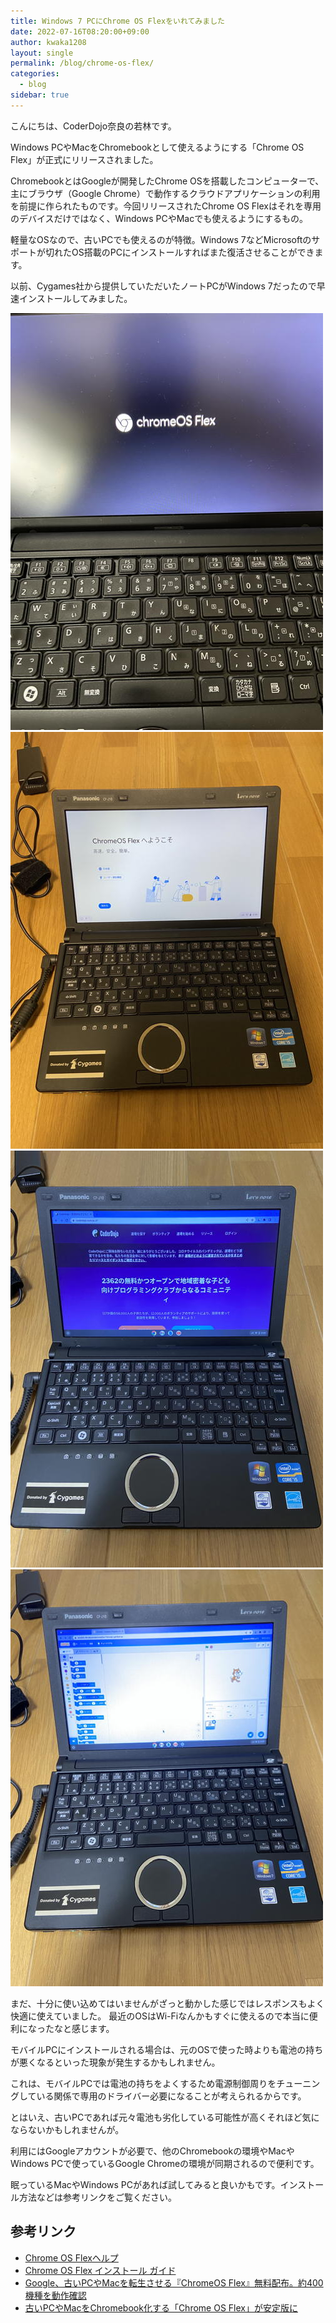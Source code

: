```yaml
---
title: Windows 7 PCにChrome OS Flexをいれてみました
date: 2022-07-16T08:20:00+09:00
author: kwaka1208
layout: single
permalink: /blog/chrome-os-flex/
categories:
  - blog
sidebar: true
---
```

こんにちは、CoderDojo奈良の若林です。

Windows PCやMacをChromebookとして使えるようにする「Chrome OS Flex」が正式にリリースされました。

ChromebookとはGoogleが開発したChrome OSを搭載したコンピューターで、主にブラウザ（Google Chrome）で動作するクラウドアプリケーションの利用を前提に作られたものです。今回リリースされたChrome OS Flexはそれを専用のデバイスだけではなく、Windows PCやMacでも使えるようにするもの。

軽量なOSなので、古いPCでも使えるのが特徴。Windows 7などMicrosoftのサポートが切れたOS搭載のPCにインストールすればまた復活させることができます。

以前、Cygames社から提供していただいたノートPCがWindows 7だったので早速インストールしてみました。

![](/assets/images/2022/chrome-os-flex1.jpg) ![](/assets/images/2022/chrome-os-flex2.jpg)
![](/assets/images/2022/chrome-os-flex3.jpg) ![](/assets/images/2022/chrome-os-flex4.jpg)

まだ、十分に使い込めてはいませんがざっと動かした感じではレスポンスもよく快適に使えていました。
最近のOSはWi-Fiなんかもすぐに使えるので本当に便利になったなと感じます。

モバイルPCにインストールされる場合は、元のOSで使った時よりも電池の持ちが悪くなるといった現象が発生するかもしれません。

これは、モバイルPCでは電池の持ちをよくするため電源制御周りをチューニングしている関係で専用のドライバー必要になることが考えられるからです。

とはいえ、古いPCであれば元々電池も劣化している可能性が高くそれほど気にならないかもしれませんが。

利用にはGoogleアカウントが必要で、他のChromebookの環境やMacやWindows PCで使っているGoogle Chromeの環境が同期されるので便利です。

眠っているMacやWindows PCがあれば試してみると良いかもです。インストール方法などは参考リンクをご覧ください。

## 参考リンク
- [Chrome OS Flexヘルプ](https://support.google.com/chromeosflex#topic=11618314)
- [Chrome OS Flex インストール ガイド](https://support.google.com/chromeosflex/answer/11552529?hl=ja)
- [Google、古いPCやMacを転生させる『ChromeOS Flex』無料配布。約400機種を動作確認](https://www.techno-edge.net/article/2022/07/15/94.html)
- [古いPCやMacをChromebook化する「Chrome OS Flex」が安定版に](https://www.itmedia.co.jp/news/articles/2207/15/news167.html)